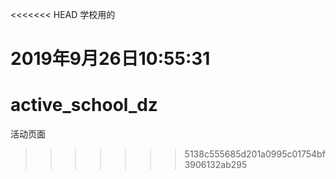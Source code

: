 <<<<<<< HEAD
学校用的

2019年9月26日10:55:31
=======
# active_school_dz
活动页面
>>>>>>> 5138c555685d201a0995c01754bf3906132ab295
